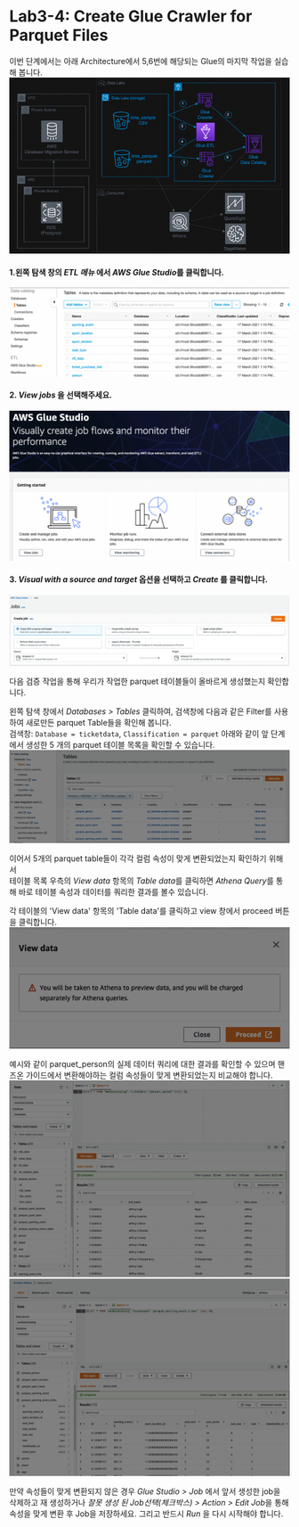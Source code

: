 # Lab3-4: Create Glue Crawler for Parquet Files


이번 단계에서는 아래 Architecture에서 5,6번에 해당되는 Glue의 마지막 작업을 실습해 봅니다.\
![1-2](../images/1-2.png)


#### 1.왼쪽 탐색 창의 *ETL 메뉴* 에서 *AWS Glue Studio*를 클릭합니다.
![3-3-1](../images/glue/dee-1.png)

#### 2. *View jobs* 을 선택해주세요.
![3-3-2](../images/glue/dee-2.png)

#### 3. *Visual with a source and target* 옵션을 선택하고 *Create* 를 클릭합니다.
![3-3-3](../images/glue/dee-3.png)









다음 검증 작업을 통해 우리가 작업한 parquet 테이블들이 올바르게 생성했는지 확인합니다.<br> 

왼쪽 탐색 창에서 *Databases > Tables* 클릭하여, 검색창에 다음과 같은 Filter를 사용하여 새로만든 parquet Table들을 확인해 봅니다.<br>
검색창: `Database = ticketdata`, `Classification = parquet`
아래와 같이 앞 단계에서 생성한 5 개의 parquet 테이블 목록을 확인할 수 있습니다.
![3-1](../images/glue/3-1-checkparquet1.png)

<Optional> 이어서 5개의 parquet table들이 각각 컬럼 속성이 맞게 변환되었는지 확인하기 위해서<br>
테이블 목록 우측의 *View data* 항목의 *Table data*를 클릭하면  *Athena Query*를 통해 바로 테이블 속성과 데이터를 쿼리한 결과를 볼수 있습니다.

각 테이블의 'View data' 항목의 'Table data'를 클릭하고  view 창에서 proceed 버튼을 클릭합니다.
![3-2](../images/glue/3-1-proceed.png)

예시와 같이 parquet_person의 실제 데이터 쿼리에 대한 결과를 확인할 수 있으며 핸즈온 가이드에서
변환해야하는 컬럼 속성들이 맞게 변환되었는지 비교해야 합니다. 
![3-3](../images/glue/3-1-athenaqueryresult1.png)
![3-4](../images/glue/3-1-sportingevent.png)
  
만약 속성들이 맞게 변환되지 않은 경우 *Glue Studio > Job* 에서 앞서 생성한 job을 삭제하고 재 생성하거나 *잘못 생성 된 Job선택(체크박스) > Action > Edit Job*을 통해 속성을 맞게 변환 후 Job을 저장하세요.
그리고 반드시 *Run* 을 다시 시작해야 합니다.
